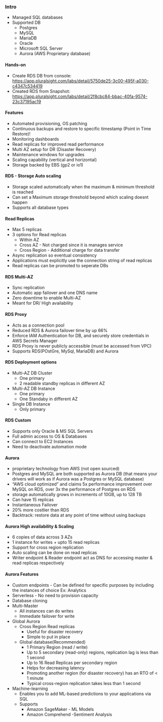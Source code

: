 ### Intro
- Managed SQL databases
- Supported DB
  - Postgres
  - MySQL
  - MariaDB
  - Oracle
  - Microsoft SQL Server
  - Aurora (AWS Proprietary database)

#### Hands-on
- Create RDS DB from console: https://app.pluralsight.com/labs/detail/5750de25-3c00-495f-a030-c4347c534419
- Created RDS from Snapshot: https://app.pluralsight.com/labs/detail/2f8cbc84-bbac-40fa-9574-23c37195ac19

#### Features
- Automated provisioning, OS patching
- Continuous backups and restore to specific timestamp (Point in Time Restore)!
- Monitoring dashboards
- Read replicas for improved read performance
- Multi AZ setup for DR (Disaster Recovery)
- Maintenance windows for upgrades
- Scaling capability (vertical and horizontal)
- Storage backed by EBS (gp2 or io1)

#### RDS - Storage Auto scaling
- Storage scaled automatically when the maximum & minimum threshold is reached
- Can set a Maximum storage threshold beyond which scaling doesnt happen
- Supports all database types

#### Read Replicas
- Max 5 replicas
- 3 options for Read replicas
  - Within AZ
  - Cross AZ - Not charged since it is manages service
  - Cross Region - Additional charge for data transfer
- Async replication so eventual consistency
- Applications must explicitly use the connection string of read replicas
- Read replicas can be promoted to seperate DBs

#### RDS Multi-AZ
- Sync replication
- Automatic app failover and one DNS name
- Zero downtime to enable Multi-AZ
- Meant for DR/ High availability

#### RDS Proxy
- Acts as a connection pool
- Reduced RDS & Aurora failover time by up 66%
- Enforce IAM Authentication for DB, and securely store credentials in AWS Secrets Manager
- RDS Proxy is never publicly accessible (must be accessed from VPC)
- Supports RDS(POstGre, MySql, MariaDB) and Aurora

#### RDS Deployment options
- Multi-AZ DB Cluster
  - One primary
  - 2 readable standby replicas in different AZ 
- Multi-AZ DB Instance
  - One primary
  - One Standaby in different AZ
- Single DB Instance
  - Only primary

#### RDS Custom
- Supports only Oracle & MS SQL Servers
- Full admin access to OS & Databases
- Can connect to EC2 Instances
- Need to deactivate automation mode

#### Aurora
- proprietary technology from AWS (not open sourced)
- Postgres and MySQL are both supported as Aurora DB (that means your drivers will work as if Aurora was a Postgres or MySQL database)
- “AWS cloud optimized” and claims 5x performance improvement over MySQL on RDS, over 3x the performance of Postgres on RDS
- storage automatically grows in increments of 10GB, up to 128 TB
- Can have 15 replicas 
- Instantaneous Failover
- 20% more costlier than RDS
- Backtrack: restore data at any point of time without using backups

#### Aurora High availability & Scaling
- 6 copies of data across 3 AZs
- 1 instance for writes + upto 15 read replicas
- Support for cross region replication
- Auto scaling can be done on read replicas
- Writer endpoint & Reader endpoint act as DNS for accessing master & read replicas respectively

#### Aurora Features
- Custom endpoints - Can be defined for specific purposes by including the instances of choice Ex: Analytics
- Serverless - No need to provision capacity
- Database cloning
- Multi-Master 
  - All instances can do writes
  - Immediate failover for write
- Global Aurora 
  - Cross Region Read replicas
    - Useful for disaster recovery
    - Simple to put in place
  - Global database(Recommended) 
    - 1 Primary Region (read / write) 
    - Up to 5 secondary (read-only) regions, replication lag is less than 1 second
    - Up to 16 Read Replicas per secondary region
    - Helps for decreasing latency
    - Promoting another region (for disaster recovery) has an RTO of < 1 minute
    - Typical cross-region replication takes less than 1 second
- Machine-learning
  - Enables you to add ML-based predictions to your applications via SQL
  - Supports
    - Amazon SageMaker - ML Models
    - Amazon Comprehend -Sentiment Analysis   
